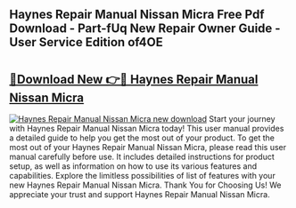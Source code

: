 ## Haynes Repair Manual Nissan Micra Free Pdf Download - Part-fUq New Repair Owner Guide - User Service Edition of4OE

# <h2><a href="http://bc51235.oget.top/?id=Haynes+Repair+Manual+Nissan+Micra">🔗Download New 👉🔴 Haynes Repair Manual Nissan Micra</a></h2>

[![Haynes Repair Manual Nissan Micra new download](https://i.imgur.com/5g1atiW.png)](http://bc51235.oget.top/?id=Haynes+Repair+Manual+Nissan+Micra)
Start your journey with Haynes Repair Manual Nissan Micra today! This user manual provides a detailed guide to help you get the most out of your product. To get the most out of your Haynes Repair Manual Nissan Micra, please read this user manual carefully before use. It includes detailed instructions for product setup, as well as information on how to use its various features and capabilities. Explore the limitless possibilities of list of features with your new Haynes Repair Manual Nissan Micra. Thank You for Choosing Us! We appreciate your trust and support Haynes Repair Manual Nissan Micra.
